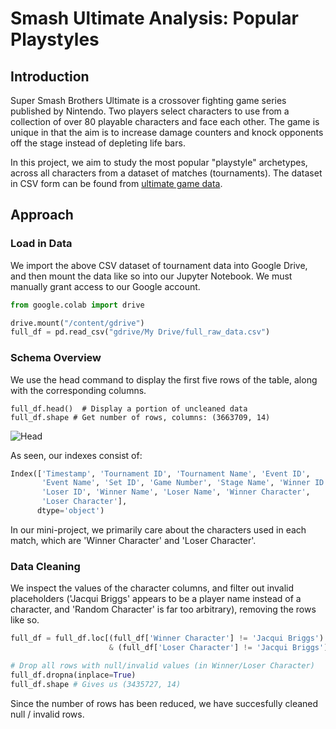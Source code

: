 # Smash Ultimate Analysis: Popular Playstyles

## Introduction

Super Smash Brothers Ultimate is a crossover fighting game series published by Nintendo. Two players select characters to use from a collection of over 80 playable characters and face each other. The game is unique in that the aim is to increase damage counters and knock opponents off the stage instead of depleting life bars.

In this project, we aim to study the most popular "playstyle" archetypes, across all characters from a dataset of matches (tournaments). The dataset in CSV form can be found from [ultimate game data](https://ultimategamedata.com/about).

## Approach

### Load in Data

We import the above CSV dataset of tournament data into Google Drive, and then mount the data like so into our Jupyter Notebook. We must manually grant access to our Google account.

```python
from google.colab import drive

drive.mount("/content/gdrive")
full_df = pd.read_csv("gdrive/My Drive/full_raw_data.csv")
```

### Schema Overview

We use the head command to display the first five rows of the table, along with the corresponding columns.

```
full_df.head()  # Display a portion of uncleaned data
full_df.shape # Get number of rows, columns: (3663709, 14)
```

![Head](/ENM3440-HW1/assets/head.png)

As seen, our indexes consist of:

```python
Index(['Timestamp', 'Tournament ID', 'Tournament Name', 'Event ID',
       'Event Name', 'Set ID', 'Game Number', 'Stage Name', 'Winner ID',
       'Loser ID', 'Winner Name', 'Loser Name', 'Winner Character',
       'Loser Character'],
      dtype='object')
```

In our mini-project, we primarily care about the characters used in each match, which are 'Winner Character' and 'Loser Character'.

### Data Cleaning

We inspect the values of the character columns, and filter out invalid placeholders ('Jacqui Briggs' appears to be a player name instead of a character, and 'Random Character' is far too arbitrary), removing the rows like so.

```python
full_df = full_df.loc[(full_df['Winner Character'] != 'Jacqui Briggs') & (full_df['Winner Character'] != 'Random Character')
                      & (full_df['Loser Character'] != 'Jacqui Briggs') & (full_df['Loser Character'] != 'Random Character')]

# Drop all rows with null/invalid values (in Winner/Loser Character)
full_df.dropna(inplace=True)
full_df.shape # Gives us (3435727, 14)
```

Since the number of rows has been reduced, we have succesfully cleaned null / invalid rows.
